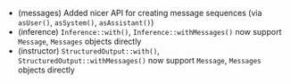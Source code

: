 - (messages) Added nicer API for creating message sequences (via `asUser()`, `asSystem()`, `asAssistant()`)
- (inference) `Inference::with()`, `Inference::withMessages()` now support `Message`, `Messages` objects directly
- (instructor) `StructuredOutput::with()`, `StructuredOutput::withMessages()` now support `Message`, `Messages` objects directly

